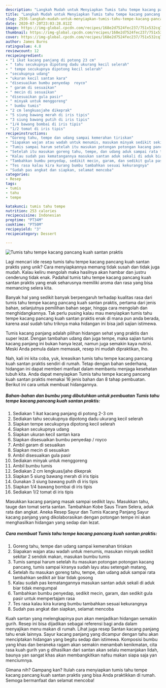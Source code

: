 ```yaml
---
description: "Langkah Mudah untuk Menyiapkan Tumis tahu tempe kacang pancang kuah santan praktis, Enak Banget"
title: "Langkah Mudah untuk Menyiapkan Tumis tahu tempe kacang pancang kuah santan praktis, Enak Banget"
slug: 2936-langkah-mudah-untuk-menyiapkan-tumis-tahu-tempe-kacang-pancang-kuah-santan-praktis-enak-banget
date: 2020-07-20T23:03:28.812Z
image: https://img-global.cpcdn.com/recipes/168e2d7524fec237/751x532cq70/tumis-tahu-tempe-kacang-pancang-kuah-santan-praktis-foto-resep-utama.jpg
thumbnail: https://img-global.cpcdn.com/recipes/168e2d7524fec237/751x532cq70/tumis-tahu-tempe-kacang-pancang-kuah-santan-praktis-foto-resep-utama.jpg
cover: https://img-global.cpcdn.com/recipes/168e2d7524fec237/751x532cq70/tumis-tahu-tempe-kacang-pancang-kuah-santan-praktis-foto-resep-utama.jpg
author: James Burns
ratingvalue: 4.8
reviewcount: 12
recipeingredient:
- "1 ikat kacang panjang di potong 23 cm"
- " tahu secukupnya dipotong dadu ukurang kecil selerah"
- " tempe secukupnya dipotong kecil selerah"
- "secukupnya udang"
- "ukuran kecil santan kara"
- "disesuaikan bumbu penyedap  royco"
- " garam di sesuaikan"
- " mecin di sesuaikan"
- "disesuaikan gula pasir"
- " minyak untuk menggoreng"
- " bumbu tumis"
- "2 cm lengkuasjahe dikeprak"
- "5 siung bawang merah di iris tipis"
- "3 siung bawang putih di iris tipis"
- "1/4 bawang bombai di iris tipis"
- "1/2 tomat di iris tipis"
recipeinstructions:
- "Goreng tahu, tempe dan udang sampai kemerahan tiriskan"
- "Siapakan wajan atau wadah untuk menumis, masukan minyak sedikit sekitar 2 sendok makan, masukan bumbu tumis"
- "Tumis sampai harum setelah itu masukan potongan potongan kacang pancang, tumis sampai kiranya sudah layu atau setengah matang,"
- "Setelah itu masukan goreng tahu, tempe, dan udang aduk sampai rata tambahkan sedikit air biar tidak gosong"
- "Kalau sudah pas kematangannya masukan santan aduk sekali di aduk biar tidak mengumpal"
- "Tambahkan bumbu penyedap, sedikit mecin, garam, dan sedikit gula pasir untuk mempertajam rasa"
- "Tes rasa kalau kira kurang bumbu tambahkan sesuai kekurangnya"
- "Sudah pas angkat dan siapkan, selamat mencoba"
categories:
- Resep
tags:
- tumis
- tahu
- tempe

katakunci: tumis tahu tempe 
nutrition: 253 calories
recipecuisine: Indonesian
preptime: "PT34M"
cooktime: "PT50M"
recipeyield: "3"
recipecategory: Dessert

---
```



![Tumis tahu tempe kacang pancang kuah santan praktis](https://img-global.cpcdn.com/recipes/168e2d7524fec237/751x532cq70/tumis-tahu-tempe-kacang-pancang-kuah-santan-praktis-foto-resep-utama.jpg)

Lagi mencari ide resep tumis tahu tempe kacang pancang kuah santan praktis yang unik? Cara menyiapkannya memang tidak susah dan tidak juga mudah. Kalau keliru mengolah maka hasilnya akan hambar dan justru cenderung tidak enak. Padahal tumis tahu tempe kacang pancang kuah santan praktis yang enak seharusnya memiliki aroma dan rasa yang bisa memancing selera kita.

Banyak hal yang sedikit banyak berpengaruh terhadap kualitas rasa dari tumis tahu tempe kacang pancang kuah santan praktis, pertama dari jenis bahan, selanjutnya pemilihan bahan segar, hingga cara mengolah dan menghidangkannya. Tak perlu pusing kalau mau menyiapkan tumis tahu tempe kacang pancang kuah santan praktis enak di mana pun anda berada, karena asal sudah tahu triknya maka hidangan ini bisa jadi sajian istimewa.

Tumis kacang panjang adalah pilihan hidangan sehat yang praktis dan super lezat. Dengan tambahan udang dan juga tempe, maka sajian tumis kacang panjang ini bukan hanya lezat, namun juga semakin kaya nutrisi. Meski Anda pemula dalam memasak, resep ini mudah dipraktikan, lho.


Nah, kali ini kita coba, yuk, kreasikan tumis tahu tempe kacang pancang kuah santan praktis sendiri di rumah. Tetap dengan bahan sederhana, hidangan ini dapat memberi manfaat dalam membantu menjaga kesehatan tubuh kita. Anda dapat menyiapkan Tumis tahu tempe kacang pancang kuah santan praktis memakai 16 jenis bahan dan 8 tahap pembuatan. Berikut ini cara untuk membuat hidangannya.

<!--inarticleads1-->

##### Bahan-bahan dan bumbu yang dibutuhkan untuk pembuatan Tumis tahu tempe kacang pancang kuah santan praktis:

1. Sediakan 1 ikat kacang panjang di potong 2-3 cm
1. Sediakan  tahu secukupnya dipotong dadu ukurang kecil selerah
1. Siapkan  tempe secukupnya dipotong kecil selerah
1. Siapkan secukupnya udang
1. Siapkan ukuran kecil santan kara
1. Siapkan disesuaikan bumbu penyedap / royco
1. Ambil  garam di sesuaikan
1. Siapkan  mecin di sesuaikan
1. Ambil disesuaikan gula pasir
1. Sediakan  minyak untuk menggoreng
1. Ambil  bumbu tumis
1. Sediakan 2 cm lengkuas/jahe dikeprak
1. Siapkan 5 siung bawang merah di iris tipis
1. Gunakan 3 siung bawang putih di iris tipis
1. Siapkan 1/4 bawang bombai di iris tipis
1. Sediakan 1/2 tomat di iris tipis


Masukkan kacang panjang masak sampai sedikit layu. Masukkan tahu, tauge dan tomat serta santan. Tambahkan Kobe Saus Tiram Selera, aduk rata dan angkat. Aneka Resep Sayur dan Tumis Kacang Panjang Sayur kacang panjang yang dikolaborasikan dengan potongan tempe ini akan menghasilkan hidangan yang sedap dan lezat. 

<!--inarticleads2-->

##### Cara membuat Tumis tahu tempe kacang pancang kuah santan praktis:

1. Goreng tahu, tempe dan udang sampai kemerahan tiriskan
1. Siapakan wajan atau wadah untuk menumis, masukan minyak sedikit sekitar 2 sendok makan, masukan bumbu tumis
1. Tumis sampai harum setelah itu masukan potongan potongan kacang pancang, tumis sampai kiranya sudah layu atau setengah matang,
1. Setelah itu masukan goreng tahu, tempe, dan udang aduk sampai rata tambahkan sedikit air biar tidak gosong
1. Kalau sudah pas kematangannya masukan santan aduk sekali di aduk biar tidak mengumpal
1. Tambahkan bumbu penyedap, sedikit mecin, garam, dan sedikit gula pasir untuk mempertajam rasa
1. Tes rasa kalau kira kurang bumbu tambahkan sesuai kekurangnya
1. Sudah pas angkat dan siapkan, selamat mencoba


Kuah santan yang melengkapinya pun akan menjadikan hidangan semakin gurih. Resep ini bisa dijadikan sebagai referensi bagi anda dalam menyajikan menu makan di rumah. Lihat juga resep Santan kacang panjang tahu enak lainnya. Sayur kacang panjang yang dicampur dengan tahu akan menciptakan hidangan yang begitu sedap dan istimewa. Komposisi bumbu yang khas dan beraneka ragam akan semakin menambah kenikmatan, cita rasa kuah gurih yan g dihasilkan dari santan akan selalu memanjakan lidah, baunya yan sangat khas akan membangkitkan nafsu makan siapa saja yan menciumnya. 

Gimana nih? Gampang kan? Itulah cara menyiapkan tumis tahu tempe kacang pancang kuah santan praktis yang bisa Anda praktikkan di rumah. Semoga bermanfaat dan selamat mencoba!
